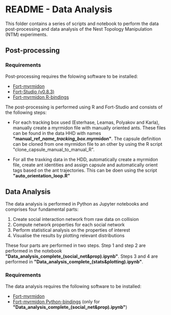 # README - Data Analysis

This folder contains a series of scripts and notebook to perform the data post-processing and data analysis of the Nest Topology Manipulation (NTM) experiments. 

## Post-processing

### Requirements
Post-processing requires the folowing software to be installed:

* [Fort-myrmidon](https://anaconda.org/formicidae-tracker/libfort-myrmidon)
* [Fort-Studio (v0.8.3)](https://github.com/formicidae-tracker/myrmidon) 
* [Fort-myrmidon R-bindings](https://anaconda.org/formicidae-tracker/r-fort-myrmidon) 

The post-processing is performed using R and Fort-Studio and consists of the following steps:

* For each tracking box used (Esterhase, Leamas, Polyakov and Karla), manually create a myrmidon file with manually oriented ants. These files can be found in the data HHD with names **"manual_ref_*name_tracking_box*.myrmidon"**. The capsule definition can be cloned from one myrmidon file to an other by using the R script "clone_capsule_manual_to_manual_R".

* For all the traxking data in the HDD, automatically create a myrmidon file, create ant identities and assign capsule and automatically orient tags based on the ant trajectories. This can be doen using the script **"auto_orientation_loop.R"**

## Data Analysis

The data analysis is performed in Python as Jupyter notebooks and comprises four fundamental parts:

1. Create social interaction network from raw data on collision
2. Compute network properties for each social network
3. Perform statistical analysis on the properties of interest 
4. Visualise the results by plotting relevant distributions

These four parts are performed in two steps. Step 1 and step 2 are performed in the notebook **"Data_analysis_complete_(social_net&prop).ipynb"**. Steps 3 and 4 are performed in **"Data_analysis_complete_(stats&plotting).ipynb"**.


### Requirements
The data analysis requires the following software to be installed: 

* [Fort-myrmidon](https://anaconda.org/formicidae-tracker/libfort-myrmidon)
* [Fort-myrmidon Python-bindings](https://anaconda.org/formicidae-tracker/py-fort-myrmidon) (only for **"Data_analysis_complete_(social_net&prop).ipynb"**)

